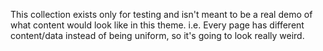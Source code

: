 This collection exists only for testing and isn't meant to be a real demo of what content would look like in this theme.  i.e. Every page has different content/data instead of being uniform, so it's going to look really weird.